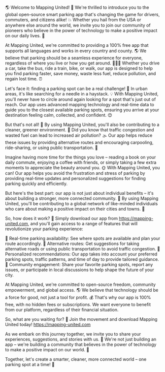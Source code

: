 🌎 Welcome to Mapping United! 🚀 We're thrilled to introduce you to the global open-source smart parking app that's changing the game for drivers, commuters, and citizens alike! 💥 Whether you hail from the USA or anywhere else around the world, we invite you to join our community of pioneers who believe in the power of technology to make a positive impact on our daily lives. 🌟

At Mapping United, we're committed to providing a 100% free app that supports all languages and works in every country and county. 🌎 We believe that parking should be a seamless experience for everyone, regardless of where you live or how you get around. 🚌🚂💨 Whether you drive a car, take the bus, ride a train, bike, or walk, our app is designed to help you find parking faster, save money, waste less fuel, reduce pollution, and regain lost time. ⏰

Let's face it: finding a parking spot can be a real challenge! 🤯 In urban areas, it's like searching for a needle in a haystack. 💡 With Mapping United, you'll never have to circle around again looking for a spot that's just out of reach. Our app uses advanced mapping technology and real-time data to guide you to the closest available parking spots, ensuring you arrive at your destination feeling calm, collected, and confident. 😊

But that's not all! 🎉 By using Mapping United, you'll also be contributing to a cleaner, greener environment. 💚 Did you know that traffic congestion and wasted fuel can lead to increased air pollution? 🌫️ Our app helps reduce these issues by providing alternative routes and encouraging carpooling, ride-sharing, or using public transportation. 👥

Imagine having more time for the things you love – reading a book on your daily commute, enjoying a coffee with friends, or simply taking a few extra moments to appreciate the beauty around you. 🌞 With Mapping United, you can! Our app helps you avoid the frustration and stress of parking by providing real-time updates and personalized suggestions for finding parking quickly and efficiently.

But here's the best part: our app is not just about individual benefits – it's about building a stronger, more connected community. 🌈 By using Mapping United, you'll be contributing to a global network of like-minded individuals who care about making a positive impact on their cities and towns. 💪

So, how does it work? 🔧 Simply download our app from https://mapping-united.com, and you'll gain access to a range of features that will revolutionize your parking experience:

🔹 Real-time parking availability: See where spots are available and plan your route accordingly.
🔹 Alternative routes: Get suggestions for taking alternative roads or using public transportation to avoid traffic congestion.
🔹 Personalized recommendations: Our app takes into account your preferred parking spots, traffic patterns, and time of day to provide tailored guidance.
🔹 Community engagement: Share your favorite parking spots, report any issues, or participate in local discussions to help shape the future of your city.

At Mapping United, we're committed to open-source freedom, community empowerment, and global access. 🌎 We believe that technology should be a force for good, not just a tool for profit. 💰 That's why our app is 100% free, with no hidden fees or subscriptions. We want everyone to benefit from our platform, regardless of their financial situation.

So, what are you waiting for? 🚀 Join the movement and download Mapping United today! https://mapping-united.com

As we embark on this journey together, we invite you to share your experiences, suggestions, and stories with us. 💬 We're not just building an app – we're building a community that believes in the power of technology to make a positive impact on our world. 🌈

Together, let's create a smarter, cleaner, more connected world – one parking spot at a time! 🚀
